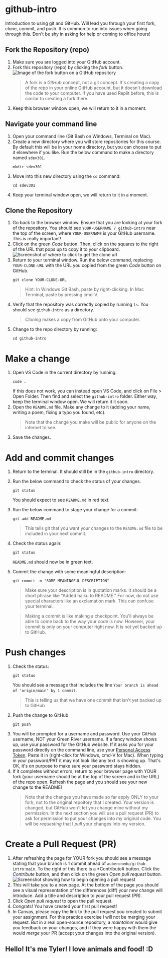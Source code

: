 # github-intro
Introduction to using git and GitHub. Will lead you through your first fork, clone, commit, and push. It is common to run into issues when going through this. Don't be shy in asking for help or coming to office hours!


## Fork the Repository (repo)
1. Make sure you are logged into your GitHub account.
1. Fork this repository (repo) by clicking the *fork* button.
 ![Image of the fork button on a GitHub repository](images/fork-screenshot.png)
    > A fork is a *GitHub* concept, not a git concept. It's creating a copy of the repo in your online GitHub account, but it doesn't download the code to your computer. If you have used Replit before, this is similar to creating a fork there.
1. Keep this browser window open,  we will return to it in a moment.


## Navigate your command line
1. Open your command line (Git Bash on Windows, Terminal on Mac).
1. Create a new directory where you will store repositories for this course. By default this will be in your home directory, but you can choose to put it elsewhere if you like. Run the below command to make a directory named `sdev301`.
    ```
    mkdir sdev301
    ```
1. Move into this new directory using the `cd` command:
    ```
    cd sdev301
    ```
1. Keep your terminal window open, we will return to it in a moment.


## Clone the Repository
1. Go back to the browser window. Ensure that you are looking at your fork of the repository. You should see `YOUR-USERNAME / github-intro` near the top of the screen, where `YOUR-USERNAME` is your GitHub username. This is really important!
1. Click on the green *Code* button. Then, click on the squares to the right of the URL that pops up to copy it to your clipboard.
    ![Screenshot of where to click to get the clone url](images/clone-screenshot.png)
1. Return to your terminal window. Run the below command, replacing `YOUR-CLONE-URL` with the URL you copied from the green *Code* button on GitHub.
    ```
    git clone YOUR-CLONE-URL
    ```
    > Hint: In Windows Git Bash, paste by right-clicking. In Mac Terminal, paste by pressing cmd-V.
1. Verify that the repository was correctly copied by running `ls`. You should see `github-intro` as a directory. 
    >*Cloning* makes a copy from GitHub onto your computer.
1. Change to the repo directory by running:
    ```
    cd github-intro
    ```


# Make a change
1. Open VS Code in the current directory by running:
    ```
    code .
    ```
    If this does not work, you can instead open VS Code, and click on File > Open Folder. Then find and select the `github-intro` folder. Either way, keep the terminal window open. We will return it it soon.
1. Open the `README.md` file. Make any change to it (adding your name, writing a poem, fixing a typo you found, etc).
   > Note that the change you make will be public for anyone on the internet to see.
1. Save the changes.


# Add and commit changes
1. Return to the terminal. It should still be in the `github-intro` directory.
1. Run the below command to check the status of your changes.
    ```
    git status
    ````
    You should expect to see `README.md` in red text.
1. Run the below command to stage your change for a commit:
    ```
    git add README.md
    ```
    > This tells git that you want your changes to the `README.md` file to be included in your next commit.
1. Check the status again:
    ```
    git status
    ```
    `README.md` should now be in green text.
1. Commit the change with some meaningful description:
    ```
    git commit -m "SOME MEANINGFUL DESCRIPTION"
    ```
    > Make sure your description is in quotation marks. It should be a short phrase like "Added haiku to README." For now, do not use special characters like an exclamation mark. This can confuse your terminal.

    > Making a commit is like making a checkpoint. You'll always be able to come back to the way your code is now. However, your commit is only on your computer right now. It is not yet backed up to GitHub.


# Push changes
1. Check the status:
    ```
    git status
    ```
    You should see a message that includes the line `Your branch is ahead of 'origin/main' by 1 commit`.
    > This is telling us that we have one commit that isn't yet backed up to GitHub
1. Push the change to GitHub
    ```
    git push
    ```
1. You will be prompted for a username and password. Use your GitHub username, NOT your Green River username. If a fancy window shows up, use your password for the GitHub website. If it asks you for your password directly on the command line, use your [Personal Access Token](https://docs.github.com/en/authentication/keeping-your-account-and-data-secure/managing-your-personal-access-tokens#creating-a-personal-access-token-classic). Paste it in (right-click for Windows, cmd-V for Mac). When typing in your password/PAT it may not look like any text is showing up. That's OK, it's on purpose to make sure your password stays hidden.
1. If it completes without errors, return to your browser page with YOUR fork (your username should be at the top of the screen and in the URL) of the repo open. Refresh the page and you should see your new change to the README!
   > Note that the changes you have made so far apply ONLY to your fork, not to the original repoitory that I created. Your version is changed, but GitHub won't let you change mine without my permission. In the next section you will use a pull request (PR) to ask for permission to put your changes into my original code. You will be *requesting* that I *pull* your changes into my version.


# Create a Pull Request (PR)
1. After refreshing the page for YOUR fork you should see a message stating that your branch is 1 commit ahead of `auberonedu/github-intro:main`. To the right of this there is a *Contribute# button. Click the *Contribute* button, and then click on the green *Open pull request* button.
  ![Screenshot showing how to begin opening a pull request](images/begin-pr-screenshot.png)
1. This will take you to a new page. At the bottom of the page you should see a visual representation of the differences (diff) your new change will introduce. Add a title and description to your pull request (PR).
1. Click *Open pull request* to open the pull request.
1. Congrats! You have created your first pull request!
1. In Canvas, please copy the link to the pull request you created to submit your assignment. For this practice exercise I will not be merging your request. But in a real open-source repository, a *maintainer* would give you feedback on your changes, and if they were happy with them the would *merge* your PR (accept your changes into the original version).

## Hello! It's me Tyler! I love animals and food! :D